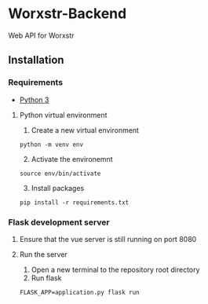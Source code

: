 # Worxstr-Backend
Web API for Worxstr

## Installation

### Requirements
- [Python 3](https://www.python.org/)

1. Python virtual environment
    1. Create a new virtual environment
    ```shell
    python -m venv env
    ```

    2. Activate the environemnt
    ```shell
    source env/bin/activate
    ```

    3. Install packages
    ```shell
    pip install -r requirements.txt
    ```

### Flask development server

1. Ensure that the vue server is still running on port 8080

2. Run the server
    1. Open a new terminal to the repository root directory
    2. Run flask
    ```shell
    FLASK_APP=application.py flask run
    ```
